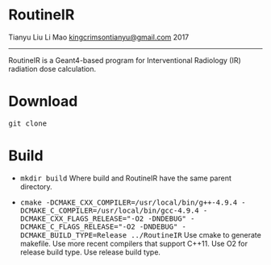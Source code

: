 # RoutineIR

Tianyu Liu
Li Mao
kingcrimsontianyu@gmail.com
2017

------

RoutineIR is a Geant4-based program for Interventional Radiology (IR) radiation dose calculation.

# Download
<tt>git clone</tt>

# Build
- <tt>mkdir build</tt>
  Where build and RoutineIR have the same parent directory.

- <tt>cmake -DCMAKE_CXX_COMPILER=/usr/local/bin/g++-4.9.4 -DCMAKE_C_COMPILER=/usr/local/bin/gcc-4.9.4 -DCMAKE_CXX_FLAGS_RELEASE="-O2 -DNDEBUG" -DCMAKE_C_FLAGS_RELEASE="-O2 -DNDEBUG" -DCMAKE_BUILD_TYPE=Release ../RoutineIR</tt>
  Use cmake to generate makefile. Use more recent compilers that support C++11. Use O2 for release build type. Use release build type.

